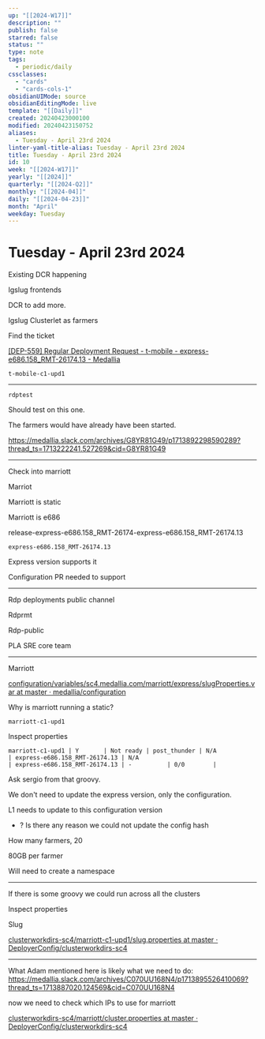 ```yaml
---
up: "[[2024-W17]]"
description: ""
publish: false
starred: false
status: ""
type: note
tags:
  - periodic/daily
cssclasses:
  - "cards"
  - "cards-cols-1"
obsidianUIMode: source
obsidianEditingMode: live
template: "[[Daily]]"
created: 20240423000100
modified: 20240423150752
aliases:
  - Tuesday - April 23rd 2024
linter-yaml-title-alias: Tuesday - April 23rd 2024
title: Tuesday - April 23rd 2024
id: 10
week: "[[2024-W17]]"
yearly: "[[2024]]"
quarterly: "[[2024-Q2]]"
monthly: "[[2024-04]]"
daily: "[[2024-04-23]]"
month: "April"
weekday: Tuesday
---
```


# Tuesday - April 23rd 2024

Existing DCR happening

Igslug frontends

DCR to add more.

Igslug Clusterlet as farmers

Find the ticket

[[DEP-559] Regular Deployment Request - t-mobile - express-e686.158_RMT-26174.13 - Medallia](https://jira.medallia.com/browse/DEP-559)

```
t-mobile-c1-upd1
```

---

```
rdptest
```

Should test on this one.

The farmers would have already have been started.

https://medallia.slack.com/archives/G8YR81G49/p1713892298590289?thread_ts=1713222241.527269&cid=G8YR81G49

---

Check into marriott

Marriot

Marriott is static

Marriott is e686

release-express-e686.158_RMT-26174-express-e686.158_RMT-26174.13

```
express-e686.158_RMT-26174.13
```

Express version supports it

Configuration PR needed to support

---

Rdp deployments public channel

Rdprmt

Rdp-public

PLA SRE core team

---

Marriott

[configuration/variables/sc4.medallia.com/marriott/express/slugProperties.var at master · medallia/configuration](https://github.medallia.com/medallia/configuration/blob/master/variables/sc4.medallia.com/marriott/express/slugProperties.var)

Why is marriott running a static?

```
marriott-c1-upd1
```

Inspect properties

```
marriott-c1-upd1 | Y       | Not ready | post_thunder | N/A                                      | express-e686.158_RMT-26174.13 | N/A                                      | express-e686.158_RMT-26174.13 | -          | 0/0        |
```

Ask sergio from that groovy.

We don't need to update the express version, only the configuration.

L1 needs to update to this configuration version

- ? Is there any reason we could not update the config hash

How many farmers, 20

80GB per farmer

Will need to create a namespace

---

If there is some groovy we could run across all the clusters

Inspect properties

Slug

[clusterworkdirs-sc4/marriott-c1-upd1/slug.properties at master · DeployerConfig/clusterworkdirs-sc4](https://github.medallia.com/DeployerConfig/clusterworkdirs-sc4/blob/master/marriott-c1-upd1/slug.properties)

---

What Adam mentioned here is likely what we need to do:  
https://medallia.slack.com/archives/C070UU168N4/p1713895526410069?thread_ts=1713887020.124569&cid=C070UU168N4

now we need to check which IPs to use for marriott

[clusterworkdirs-sc4/marriott/cluster.properties at master · DeployerConfig/clusterworkdirs-sc4](https://github.medallia.com/DeployerConfig/clusterworkdirs-sc4/blob/master/marriott/cluster.properties)
